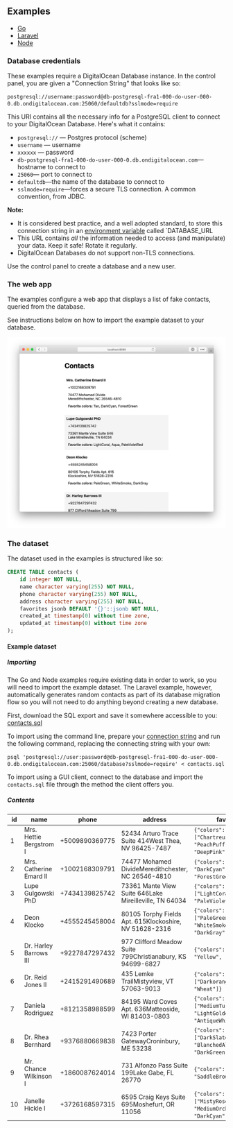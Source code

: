 ## Examples

* [Go](./go-contacts)
* [Laravel](./laravel-contacts)
* [Node](./node-contacts)

### Database credentials

These examples require a DigitalOcean Database instance. In the control panel, you are given a "Connection String" that looks like so:

```
postgresql://username:password@db-postgresql-fra1-000-do-user-000-0.db.ondigitalocean.com:25060/defaultdb?sslmode=require
```

This URI contains all the necessary info for a PostgreSQL client to connect to your DigitalOcean Database. Here's what it contains:

* `postgresql://` — Postgres protocol (scheme)
* `username` — username
* `xxxxxx` — password
* `db-postgresql-fra1-000-do-user-000-0.db.ondigitalocean.com`— hostname to connect to
* `25060`— port to connect to
* `defaultdb`—the name of the database to connect to
* `sslmode=require`—forces a secure TLS connection. A common convention, from JDBC. 

**Note:**
- It is considered best practice, and a well adopted standard, to store this connection string in an [environment variable]() called `DATABASE_URL
- This URL contains *all* the information needed to access (and manipulate) your data. Keep it safe! Rotate it regularly.
- DigitalOcean Databases do not support non-TLS connections.

Use the control panel to create a database and a new user.

### The web app

The examples configure a web app that displays a list of fake contacts, queried from the database.

See instructions below on how to import the example dataset to your database.

<p align="center">
    <img src="screenshot.png" alt="screenshot of the web app in the examples" width="1010">
</p>

### The dataset

The dataset used in the examples is structured like so:

```sql
CREATE TABLE contacts (
    id integer NOT NULL,
    name character varying(255) NOT NULL,
    phone character varying(255) NOT NULL,
    address character varying(255) NOT NULL,
    favorites jsonb DEFAULT '{}'::jsonb NOT NULL,
    created_at timestamp(0) without time zone,
    updated_at timestamp(0) without time zone
);
```

#### Example dataset

##### Importing

The Go and Node examples require existing data in order to work, so you will need to import the example dataset. The Laravel example, however, automatically generates random contacts as part of its database migration flow so you will not need to do anything beyond creating a new database.

First, download the SQL export and save it somewhere accessible to you: [contacts.sql](./contacts.sql)

To import using the command line, prepare your [connection string](#database-credentials) and run the following command, replacing the connecting string with your own:

```
psql 'postgresql://user:password@db-postgresql-fra1-000-do-user-000-0.db.ondigitalocean.com:25060/database?sslmode=require' < contacts.sql
```

To import using a GUI client, connect to the database and import the `contacts.sql` file through the method the client offers you.

##### Contents

| id | name                    | phone          | address                                                    | favorites                                                               | created_at          | updated_at          |
|----|-------------------------|----------------|------------------------------------------------------------|-------------------------------------------------------------------------|---------------------|---------------------|
| 1  | Mrs. Hettie Bergstrom I | +5009890369775 | 52434 Arturo Trace Suite 414West Thea, NV 96425-7487       | `{"colors": ["Chartreuse", "PeachPuff", "DeepPink"]}`                     | 2018-11-12 19:40:41 | 2018-11-12 19:40:41 |
| 2  | Mrs. Catherine Emard II | +1002168309791 | 74477 Mohamed DivideMeredithchester, NC 26546-4810         | `{"colors": ["Tan", "DarkCyan", "ForestGreen"]}`                          | 2018-11-12 19:40:42 | 2018-11-12 19:40:42 |
| 3  | Lupe Gulgowski PhD      | +7434139825742 | 73361 Mante View Suite 646Lake Mireilleville, TN 64034     | `{"colors": ["LightCoral", "Aqua", "PaleVioletRed"]}`                     | 2018-11-12 19:40:42 | 2018-11-12 19:40:42 |
| 4  | Deon Klocko             | +4555245458004 | 80105 Torphy Fields Apt. 615Klockoshire, NV 51628-2316     | `{"colors": ["PaleGreen", "WhiteSmoke", "DarkGray"]}`                     | 2018-11-12 19:40:42 | 2018-11-12 19:40:42 |
| 5  | Dr. Harley Barrows III  | +9227847297432 | 977 Clifford Meadow Suite 799Christianabury, KS 94699-6827 | `{"colors": ["Teal", "Yellow", "Tomato"]}`                                | 2018-11-12 19:40:42 | 2018-11-12 19:40:42 |
| 6  | Dr. Reid Jones II       | +2415291490689 | 435 Lemke TrailMistyview, VT 57063-9013                    | `{"colors": ["Darkorange", "Blue", "Wheat"]}`                             | 2018-11-12 19:40:43 | 2018-11-12 19:40:43 |
| 7  | Daniela Rodriguez       | +8121358988599 | 84195 Ward Coves Apt. 636Matteoside, WI 81403-0803         | `{"colors": ["MediumTurquoise", "LightGoldenRodYellow", "AntiqueWhite"]}` | 2018-11-12 19:40:43 | 2018-11-12 19:40:43 |
| 8  | Dr. Rhea Bernhard       | +9376880669838 | 7423 Porter GatewayCroninbury, ME 53238                    | `{"colors": ["DarkSlateGray", "BlanchedAlmond", "DarkGreen"]}`            | 2018-11-12 19:40:44 | 2018-11-12 19:40:44 |
| 9  | Mr. Chance Wilkinson I  | +1860087624014 | 731 Alfonzo Pass Suite 199Lake Gabe, FL 26770              | `{"colors": ["Cornsilk", "SaddleBrown", "Blue"]}`                         | 2018-11-12 19:40:44 | 2018-11-12 19:40:44 |
| 10 | Janelle Hickle I        | +3726168597315 | 6595 Craig Keys Suite 695Moshefurt, OR 11056               | `{"colors": ["MistyRose", "MediumOrchid", "DarkCyan"]}`                   | 2018-11-12 19:40:44 | 2018-11-12 19:40:44 |
